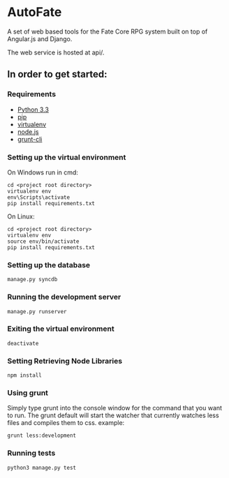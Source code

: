 AutoFate
========

A set of web based tools for the Fate Core RPG system built on top of Angular.js and Django.

The web service is hosted at api/.

In order to get started:
------------------------

### Requirements ###
- [Python 3.3](http://www.python.org/download/)
- [pip](http://www.pip-installer.org/en/latest/installing.html)
- [virtualenv](http://www.virtualenv.org/en/latest/virtualenv.html#installation)
- [node.js](http://nodejs.org/download/)
- [grunt-cli](http://gruntjs.com/getting-started)

### Setting up the virtual environment ###
On Windows run in cmd:

	cd <project root directory>
	virtualenv env
	env\Scripts\activate
	pip install requirements.txt

On Linux:

	cd <project root directory>
	virtualenv env
	source env/bin/activate
	pip install requirements.txt

### Setting up the database ###

	manage.py syncdb

### Running the development server ###

	manage.py runserver

### Exiting the virtual environment ###

	deactivate

### Setting Retrieving Node Libraries ###

    npm install

### Using grunt ###

Simply type grunt <commandName> into the console window for the command that you
want to run.  The grunt default will start the watcher that currently watches
less files and compiles them to css.  example:

    grunt less:development

### Running tests ###

    python3 manage.py test
